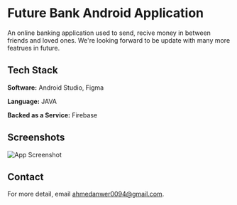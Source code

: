 
# Future Bank Android Application

An online banking application used to send, recive money in between friends and loved ones.
We're looking forward to be update with many more featrues in future.


## Tech Stack

**Software:** Android Studio, Figma

**Language:** JAVA

**Backed as a Service:** Firebase


## Screenshots

![App Screenshot](https://lh3.googleusercontent.com/u/0/drive-viewer/AAOQEOQL7XbT9sbI2J6TLdcE7bFVJsKcGG-xybodA2xllzaQ1ozc2xuy85oJ3BmqfaU2GzfMUpzYi6Y85rtPCSAbdwlhd7Oogg=w2230-h500)



## Contact

For more detail, email ahmedanwer0094@gmail.com.

